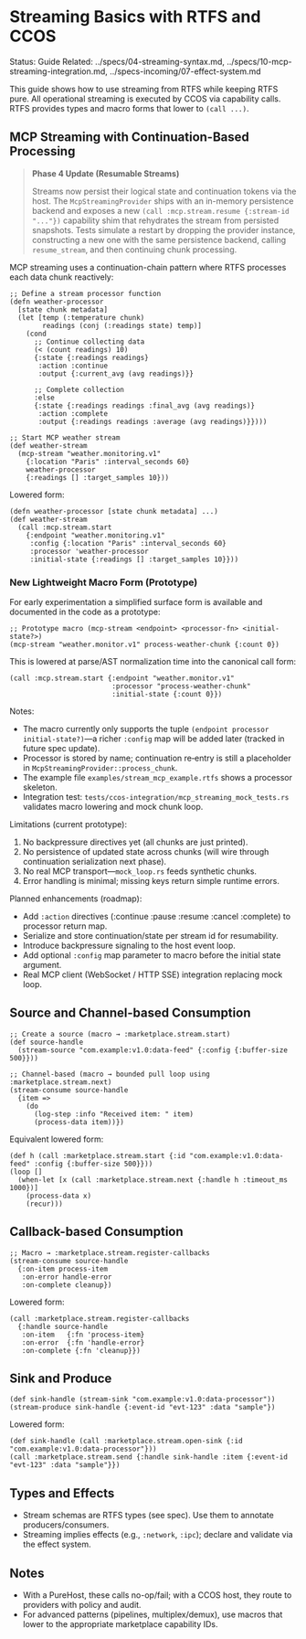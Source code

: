 # Streaming Basics with RTFS and CCOS

Status: Guide
Related: ../specs/04-streaming-syntax.md, ../specs/10-mcp-streaming-integration.md, ../specs-incoming/07-effect-system.md

This guide shows how to use streaming from RTFS while keeping RTFS pure. All operational streaming is executed by CCOS via capability calls. RTFS provides types and macro forms that lower to `(call ...)`.

## MCP Streaming with Continuation-Based Processing

> **Phase 4 Update (Resumable Streams)**
>
> Streams now persist their logical state and continuation tokens via the host. The `McpStreamingProvider`
> ships with an in-memory persistence backend and exposes a new `(call :mcp.stream.resume {:stream-id "..."})`
> capability shim that rehydrates the stream from persisted snapshots. Tests simulate a restart by dropping the
> provider instance, constructing a new one with the same persistence backend, calling `resume_stream`, and then
> continuing chunk processing.

MCP streaming uses a continuation-chain pattern where RTFS processes each data chunk reactively:

```rtfs
;; Define a stream processor function
(defn weather-processor
  [state chunk metadata]
  (let [temp (:temperature chunk)
        readings (conj (:readings state) temp)]
    (cond
      ;; Continue collecting data
      (< (count readings) 10)
      {:state {:readings readings}
       :action :continue
       :output {:current_avg (avg readings)}}

      ;; Complete collection
      :else
      {:state {:readings readings :final_avg (avg readings)}
       :action :complete
       :output {:readings readings :average (avg readings)}})))

;; Start MCP weather stream
(def weather-stream
  (mcp-stream "weather.monitoring.v1"
    {:location "Paris" :interval_seconds 60}
    weather-processor
    {:readings [] :target_samples 10}))
```

Lowered form:

```rtfs
(defn weather-processor [state chunk metadata] ...)
(def weather-stream
  (call :mcp.stream.start
    {:endpoint "weather.monitoring.v1"
     :config {:location "Paris" :interval_seconds 60}
     :processor 'weather-processor
     :initial-state {:readings [] :target_samples 10}}))
```

### New Lightweight Macro Form (Prototype)

For early experimentation a simplified surface form is available and documented in the code as a prototype:

```rtfs
;; Prototype macro (mcp-stream <endpoint> <processor-fn> <initial-state?>)
(mcp-stream "weather.monitor.v1" process-weather-chunk {:count 0})
```

This is lowered at parse/AST normalization time into the canonical call form:

```rtfs
(call :mcp.stream.start {:endpoint "weather.monitor.v1"
                         :processor "process-weather-chunk"
                         :initial-state {:count 0}})
```

Notes:
* The macro currently only supports the tuple `(endpoint processor initial-state?)`—a richer `:config` map will be added later (tracked in future spec update).
* Processor is stored by name; continuation re‑entry is still a placeholder in `McpStreamingProvider::process_chunk`.
* The example file `examples/stream_mcp_example.rtfs` shows a processor skeleton.
* Integration test: `tests/ccos-integration/mcp_streaming_mock_tests.rs` validates macro lowering and mock chunk loop.

Limitations (current prototype):
1. No backpressure directives yet (all chunks are just printed).
2. No persistence of updated state across chunks (will wire through continuation serialization next phase).
3. No real MCP transport—`mock_loop.rs` feeds synthetic chunks.
4. Error handling is minimal; missing keys return simple runtime errors.

Planned enhancements (roadmap):
* Add `:action` directives (:continue :pause :resume :cancel :complete) to processor return map.
* Serialize and store continuation/state per stream id for resumability.
* Introduce backpressure signaling to the host event loop.
* Add optional `:config` map parameter to macro before the initial state argument.
* Real MCP client (WebSocket / HTTP SSE) integration replacing mock loop.


## Source and Channel-based Consumption

```rtfs
;; Create a source (macro → :marketplace.stream.start)
(def source-handle
  (stream-source "com.example:v1.0:data-feed" {:config {:buffer-size 500}}))

;; Channel-based (macro → bounded pull loop using :marketplace.stream.next)
(stream-consume source-handle
  {item =>
    (do
      (log-step :info "Received item: " item)
      (process-data item))})
```

Equivalent lowered form:

```rtfs
(def h (call :marketplace.stream.start {:id "com.example:v1.0:data-feed" :config {:buffer-size 500}}))
(loop []
  (when-let [x (call :marketplace.stream.next {:handle h :timeout_ms 1000})]
    (process-data x)
    (recur)))
```

## Callback-based Consumption

```rtfs
;; Macro → :marketplace.stream.register-callbacks
(stream-consume source-handle
  {:on-item process-item
   :on-error handle-error
   :on-complete cleanup})
```

Lowered form:

```rtfs
(call :marketplace.stream.register-callbacks
  {:handle source-handle
   :on-item   {:fn 'process-item}
   :on-error  {:fn 'handle-error}
   :on-complete {:fn 'cleanup}})
```

## Sink and Produce

```rtfs
(def sink-handle (stream-sink "com.example:v1.0:data-processor"))
(stream-produce sink-handle {:event-id "evt-123" :data "sample"})
```

Lowered form:

```rtfs
(def sink-handle (call :marketplace.stream.open-sink {:id "com.example:v1.0:data-processor"}))
(call :marketplace.stream.send {:handle sink-handle :item {:event-id "evt-123" :data "sample"}})
```

## Types and Effects

- Stream schemas are RTFS types (see spec). Use them to annotate producers/consumers.
- Streaming implies effects (e.g., `:network`, `:ipc`); declare and validate via the effect system.

## Notes

- With a PureHost, these calls no-op/fail; with a CCOS host, they route to providers with policy and audit.
- For advanced patterns (pipelines, multiplex/demux), use macros that lower to the appropriate marketplace capability IDs.

